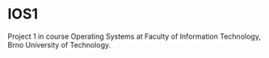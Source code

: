 IOS1
====

Project 1 in course Operating Systems at Faculty of Information Technology, Brno University of Technology.
